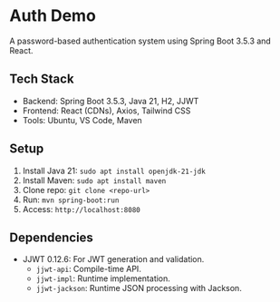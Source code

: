 # Auth Demo
A password-based authentication system using Spring Boot 3.5.3 and React.

## Tech Stack
- Backend: Spring Boot 3.5.3, Java 21, H2, JJWT
- Frontend: React (CDNs), Axios, Tailwind CSS
- Tools: Ubuntu, VS Code, Maven

## Setup
1. Install Java 21: `sudo apt install openjdk-21-jdk`
2. Install Maven: `sudo apt install maven`
3. Clone repo: `git clone <repo-url>`
4. Run: `mvn spring-boot:run`
5. Access: `http://localhost:8080`

## Dependencies
- JJWT 0.12.6: For JWT generation and validation.
  - `jjwt-api`: Compile-time API.
  - `jjwt-impl`: Runtime implementation.
  - `jjwt-jackson`: Runtime JSON processing with Jackson.
